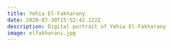 ```yaml
---
title: Yehia El-Fakharany
date: 2020-07-30T15:52:42.122Z
description: Digital portrait of Yehia El-Fakharany
image: elfakharani.jpg
---
```

